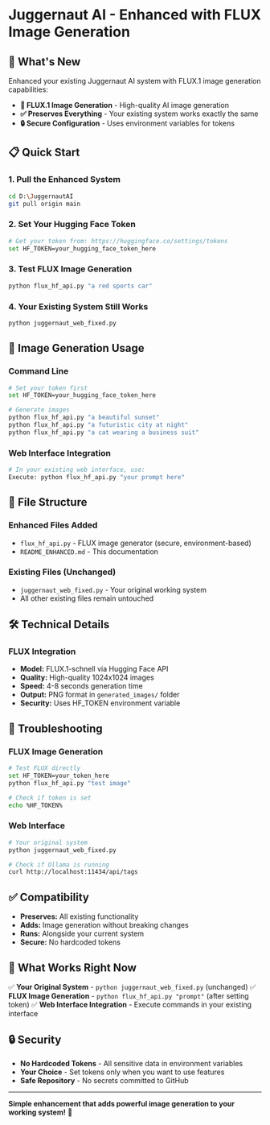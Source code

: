 # Juggernaut AI - Enhanced with FLUX Image Generation

## 🚀 What's New

Enhanced your existing Juggernaut AI system with FLUX.1 image generation capabilities:

- **🎨 FLUX.1 Image Generation** - High-quality AI image generation
- **✅ Preserves Everything** - Your existing system works exactly the same
- **🔒 Secure Configuration** - Uses environment variables for tokens

## 📋 Quick Start

### 1. Pull the Enhanced System

```bash
cd D:\JuggernautAI
git pull origin main
```

### 2. Set Your Hugging Face Token

```bash
# Get your token from: https://huggingface.co/settings/tokens
set HF_TOKEN=your_hugging_face_token_here
```

### 3. Test FLUX Image Generation

```bash
python flux_hf_api.py "a red sports car"
```

### 4. Your Existing System Still Works

```bash
python juggernaut_web_fixed.py
```

## 🎨 Image Generation Usage

### Command Line
```bash
# Set your token first
set HF_TOKEN=your_hugging_face_token_here

# Generate images
python flux_hf_api.py "a beautiful sunset"
python flux_hf_api.py "a futuristic city at night"
python flux_hf_api.py "a cat wearing a business suit"
```

### Web Interface Integration
```bash
# In your existing web interface, use:
Execute: python flux_hf_api.py "your prompt here"
```

## 📁 File Structure

### Enhanced Files Added
- `flux_hf_api.py` - FLUX image generator (secure, environment-based)
- `README_ENHANCED.md` - This documentation

### Existing Files (Unchanged)
- `juggernaut_web_fixed.py` - Your original working system
- All other existing files remain untouched

## 🛠️ Technical Details

### FLUX Integration
- **Model:** FLUX.1-schnell via Hugging Face API
- **Quality:** High-quality 1024x1024 images
- **Speed:** 4-8 seconds generation time
- **Output:** PNG format in `generated_images/` folder
- **Security:** Uses HF_TOKEN environment variable

## 🚨 Troubleshooting

### FLUX Image Generation
```bash
# Test FLUX directly
set HF_TOKEN=your_token_here
python flux_hf_api.py "test image"

# Check if token is set
echo %HF_TOKEN%
```

### Web Interface
```bash
# Your original system
python juggernaut_web_fixed.py

# Check if Ollama is running
curl http://localhost:11434/api/tags
```

## ✅ Compatibility

- **Preserves:** All existing functionality
- **Adds:** Image generation without breaking changes
- **Runs:** Alongside your current system
- **Secure:** No hardcoded tokens

## 🎯 What Works Right Now

✅ **Your Original System** - `python juggernaut_web_fixed.py` (unchanged)
✅ **FLUX Image Generation** - `python flux_hf_api.py "prompt"` (after setting token)
✅ **Web Interface Integration** - Execute commands in your existing interface

## 🔒 Security

- **No Hardcoded Tokens** - All sensitive data in environment variables
- **Your Choice** - Set tokens only when you want to use features
- **Safe Repository** - No secrets committed to GitHub

---

**Simple enhancement that adds powerful image generation to your working system!** 🚀

